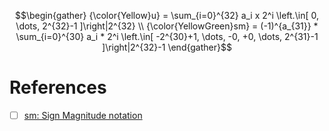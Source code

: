 ```math
\begin{gather}
{\color{Yellow}u} = \sum_{i=0}^{32} a_i x 2^i \left.\in[ 0, \dots, 2^{32}-1 ]\right|2^{32}
\\
{\color{YellowGreen}sm} = (-1)^{a_{31}} * \sum_{i=0}^{30} a_i * 2^i \left.\in[ -2^{30}+1, \dots, -0, +0, \dots, 2^{31}-1 ]\right|2^{32}-1
\end{gather}
```

# References

- [ ] [sm: Sign Magnitude notation](https://www.tutorialspoint.com/sign-magnitude-notation)
